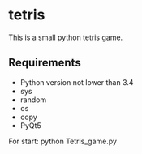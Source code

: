 # tetris

 
This is a small python tetris game.


## Requirements
* Python version not lower than 3.4
* sys
* random
* os
* copy
* PyQt5

For start: python Tetris_game.py
